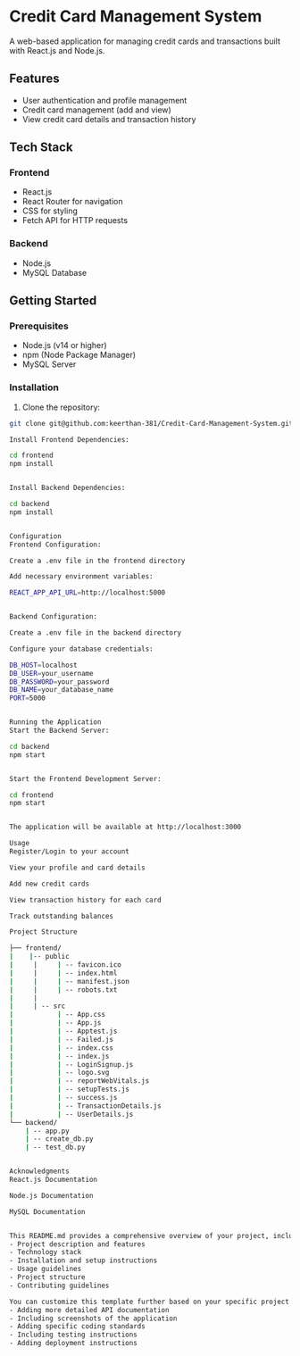 # Credit Card Management System

A web-based application for managing credit cards and transactions built with React.js and Node.js.


## Features

- User authentication and profile management
- Credit card management (add and view)
- View credit card details and transaction history

## Tech Stack

### Frontend
- React.js
- React Router for navigation
- CSS for styling
- Fetch API for HTTP requests

### Backend
- Node.js
- MySQL Database

## Getting Started

### Prerequisites
- Node.js (v14 or higher)
- npm (Node Package Manager)
- MySQL Server

### Installation

1. Clone the repository:
```bash
git clone git@github.com:keerthan-381/Credit-Card-Management-System.git

Install Frontend Dependencies:

cd frontend
npm install


Install Backend Dependencies:

cd backend
npm install


Configuration
Frontend Configuration:

Create a .env file in the frontend directory

Add necessary environment variables:

REACT_APP_API_URL=http://localhost:5000


Backend Configuration:

Create a .env file in the backend directory

Configure your database credentials:

DB_HOST=localhost
DB_USER=your_username
DB_PASSWORD=your_password
DB_NAME=your_database_name
PORT=5000


Running the Application
Start the Backend Server:

cd backend
npm start


Start the Frontend Development Server:

cd frontend
npm start


The application will be available at http://localhost:3000

Usage
Register/Login to your account

View your profile and card details

Add new credit cards

View transaction history for each card

Track outstanding balances

Project Structure

├── frontend/
|    |-- public
|     |     | -- favicon.ico
|     |     | -- index.html
|     |     | -- manifest.json
|     |     | -- robots.txt
|     |
|     | -- src
|           | -- App.css
|           | -- App.js
|           | -- Apptest.js
|           | -- Failed.js
|           | -- index.css
|           | -- index.js
|           | -- LoginSignup.js
|           | -- logo.svg
|           | -- reportWebVitals.js
|           | -- setupTests.js
|           | -- success.js
|           | -- TransactionDetails.js
|           | -- UserDetails.js
└── backend/
    | -- app.py
    | -- create_db.py
    | -- test_db.py


Acknowledgments
React.js Documentation

Node.js Documentation

MySQL Documentation


This README.md provides a comprehensive overview of your project, including:
- Project description and features
- Technology stack
- Installation and setup instructions
- Usage guidelines
- Project structure
- Contributing guidelines

You can customize this template further based on your specific project needs, such as:
- Adding more detailed API documentation
- Including screenshots of the application
- Adding specific coding standards
- Including testing instructions
- Adding deployment instructions


